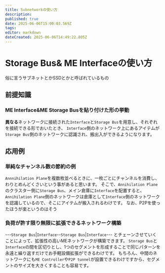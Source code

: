 ```yaml
---
title: Subnetworkの使い方
description: 
published: true
date: 2025-06-06T15:00:03.569Z
tags: 
editor: markdown
dateCreated: 2025-06-06T14:49:22.805Z
---
```


# Storage Bus& ME Interfaceの使い方
俗に言うサブネットとかSSDとかと呼ばれているもの

## 前提知識

### ME Interface&ME Storage Busを貼り付けた形の挙動
**異なる**ネットワークに接続された`Interface`と`Storage Bus`を用意し、それぞれを接続できる形でおいたとき、
`Interface`側のネットワーク上にあるアイテムが`Storage Bus`側のネットワークに認識され、搬出入ができるようになります。
## 応用例
### 単純なチャンネル数の節約の例
`Annnihilation Plane`を複数枚並べるときに、一枚ごとにチャンネルを消費し、わりとめんどくさいという事があると思います。
そこで、`Annihilation Plane`のクラスター側に`Storage Bus`、メイン倉庫に`Interface`を配置すると、
`Annihilation Plane`側のネットワークは倉庫として`Interface`側のネットワークを認識しているので、そこにアイテムが搬入されるわけです。
なお、P2Pを使ったほうが楽というのはそう
### 負荷が許す限り無限に拡張できるネットワーク構築

---`Storage Bus`|`Interface`--`Storage Bus`|`Interface`---
とチェーンさせていくことによって、拡張性の高いMEネットワークが構築できます。
`Storage Bus`と`Interface`の間を区切りとし、1つのセグメントを形成することで同じパターンを永遠と繰り返すだけでお手軽設備拡張ができるわけです。
もちろん、中間のネットワークにも`ME Controller`や`P2P tunnel`が設置できるわけですから、セグメントのサイズを大きくすることも容易です。